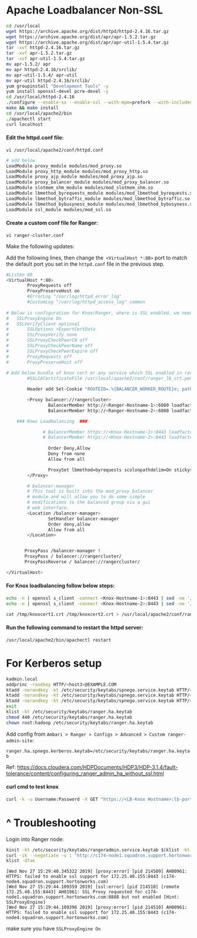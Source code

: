 # Apache Loadbalancer Non-SSL

```sh
cd /usr/local
wget https://archive.apache.org/dist/httpd/httpd-2.4.16.tar.gz
wget https://archive.apache.org/dist/apr/apr-1.5.2.tar.gz 
wget https://archive.apache.org/dist/apr/apr-util-1.5.4.tar.gz
tar -xvf httpd-2.4.16.tar.gz
tar -xvf apr-1.5.2.tar.gz 
tar -xvf apr-util-1.5.4.tar.gz
mv apr-1.5.2/ apr
mv apr httpd-2.4.16/srclib/ 
mv apr-util-1.5.4/ apr-util
mv apr-util httpd-2.4.16/srclib/
yum groupinstall "Development Tools" -y
yum install openssl-devel pcre-devel -y 
cd /usr/local/httpd-2.4.16
./configure --enable-so --enable-ssl --with-mpm=prefork --with-included-apr
make && make install
cd /usr/local/apache2/bin
./apachectl start
curl localhost
```

#### Edit the httpd.conf file:

`vi /usr/local/apache2/conf/httpd.conf`
```sh
# add below
LoadModule proxy_module modules/mod_proxy.so
LoadModule proxy_http_module modules/mod_proxy_http.so
LoadModule proxy_ajp_module modules/mod_proxy_ajp.so
LoadModule proxy_balancer_module modules/mod_proxy_balancer.so
LoadModule slotmem_shm_module modules/mod_slotmem_shm.so
LoadModule lbmethod_byrequests_module modules/mod_lbmethod_byrequests.so
LoadModule lbmethod_bytraffic_module modules/mod_lbmethod_bytraffic.so
LoadModule lbmethod_bybusyness_module modules/mod_lbmethod_bybusyness.so
LoadModule ssl_module modules/mod_ssl.so
```

#### Create a custom conf file for Ranger:
`vi ranger-cluster.conf`

Make the following updates:

Add the following lines, then change the` <VirtualHost *:88>` port to match the default port you set in the `httpd.conf` file in the previous step.

```sh
#Listen 80
<VirtualHost *:80>
        ProxyRequests off
        ProxyPreserveHost on
        #ErrorLog "/var/log/httpd_error_log"
        #CustomLog "/var/log/httpd_access_log" common
	
# Below is configuration for Knox/Ranger, where is SSL enabled, we need have knox cert with us so apache to connect to Knox
#	SSLProxyEngine On
#	SSLVerifyClient optional
#       SSLOptions +ExportCertData
#       SSLProxyVerify none
#       SSLProxyCheckPeerCN off
#       SSLProxyCheckPeerName off
#       SSLProxyCheckPeerExpire off
#       ProxyRequests off
#       ProxyPreserveHost off
	
# Add below bundle of knox cert or any service which SSL enabled in ranger_lb_crt.pem 
        #SSLCACertificateFile /usr/local/apache2/conf/ranger_lb_crt.pem

        Header add Set-Cookie "ROUTEID=.%{BALANCER_WORKER_ROUTE}e; path=/" env=BALANCER_ROUTE_CHANGED

        <Proxy balancer://rangercluster>
                BalancerMember http://<Ranger-Hostname-1>:6080 loadfactor=1 route=1
                BalancerMember http://<Ranger-Hostname-2>:6080 loadfactor=1 route=2

	### Knox Loadbalancing  ###

              # BalancerMember https://<Knox-Hostname-1>:8443 loadfactor=1 route=1
              # BalancerMember https://<Knox-Hostname-2>:8443 loadfactor=1 route=2
               
                Order Deny,Allow
                Deny from none
                Allow from all

                ProxySet lbmethod=byrequests scolonpathdelim=On stickysession=ROUTEID maxattempts=1 failonstatus=500,501,502,503 nofailover=Off
        </Proxy>

        # balancer-manager
        # This tool is built into the mod_proxy_balancer
        # module and will allow you to do some simple
        # modifications to the balanced group via a gui
        # web interface.
        <Location /balancer-manager>
                SetHandler balancer-manager
                Order deny,allow
                Allow from all
        </Location>


       ProxyPass /balancer-manager !
       ProxyPass / balancer://rangercluster/
       ProxyPassReverse / balancer://rangercluster/

</VirtualHost>
```

#### For Knox loadbalancing follow below steps:

```bash
echo -n | openssl s_client -connect <Knox-Hostname-1>:8443 | sed -ne '/-BEGIN CERTIFICATE-/,/-END CERTIFICATE-/p' > /tmp/knoxcert1.crt
echo -n | openssl s_client -connect <Knox-Hostname-2>:8443 | sed -ne '/-BEGIN CERTIFICATE-/,/-END CERTIFICATE-/p' > /tmp/knoxcert2.crt

cat /tmp/knoxcert1.crt /tmp/knoxcert2.crt > /usr/local/apache2/conf/ranger_lb_crt.pem
```

#### Run the following command to restart the httpd server:
`/usr/local/apache2/bin/apachectl restart`


# For Kerberos setup

```bash
kadmin.local
addprinc -randkey HTTP/<host3>@EXAMPLE.COM
ktadd -norandkey -kt /etc/security/keytabs/spnego.service.keytab HTTP/<host3>@EXAMPLE.COM
ktadd -norandkey -kt /etc/security/keytabs/spnego.service.keytab HTTP/<host2>@EXAMPLE.COM
ktadd -norandkey -kt /etc/security/keytabs/spnego.service.keytab HTTP/<host1>@EXAMPLE.COM
exit
klist -kt /etc/security/keytabs/ranger.ha.keytab
chmod 440 /etc/security/keytabs/ranger.ha.keytab
chown root:hadoop /etc/security/keytabs/ranger.ha.keytab
```
Add config from `Ambari > Ranger > Configs > Advanced > Custom ranger-admin-site`:

`ranger.ha.spnego.kerberos.keytab=/etc/security/keytabs/ranger.ha.keytab`


Ref: https://docs.cloudera.com/HDPDocuments/HDP3/HDP-3.1.4/fault-tolerance/content/configuring_ranger_admin_ha_without_ssl.html


#### curl cmd to test knox
```sh
curl -k -u Username:Password -X GET "https://<LB-Knox Hostname>:lb-port/gateway/default/webhdfs/v1/?op=LISTSTATUS"
```

# ^ Troubleshooting

Login into Ranger node:
```sh
kinit -kt /etc/security/keytabs/rangeradmin.service.keytab $(klist -kt /etc/security/keytabs/rangeradmin.service.keytab |sed -n "4p"|cut -d ' ' -f7)
curl -ik --negotiate -u : "http://c174-node1.squadron.support.hortonworks.com:8888/service/public/v2/api/service"
klist -dfae
```

```
[Wed Nov 27 15:29:40.345322 2019] [proxy:error] [pid 214509] AH00961: HTTPS: failed to enable ssl support for 172.25.40.155:8443 (c174-node4.squadron.support.hortonworks.com)
[Wed Nov 27 15:29:44.109359 2019] [ssl:error] [pid 214510] [remote 172.25.40.155:8443] AH01961: SSL Proxy requested for c174-node1.squadron.support.hortonworks.com:8888 but not enabled [Hint: SSLProxyEngine]
[Wed Nov 27 15:29:44.109396 2019] [proxy:error] [pid 214510] AH00961: HTTPS: failed to enable ssl support for 172.25.40.155:8443 (c174-node4.squadron.support.hortonworks.com)
```
make sure you have `SSLProxyEngine On`
